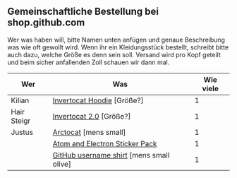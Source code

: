 ## Gemeinschaftliche Bestellung bei shop.github.com

Wer was haben will, bitte Namen unten anfügen und genaue Beschreibung was wie oft gewollt wird. Wenn ihr ein Kleidungsstück bestellt, schreibt bitte auch dazu, welche Größe es denn sein soll. Versand wird pro Kopf geteilt und beim sicher anfallenden Zoll schauen wir dann mal.


| Wer | Was | Wie viele |
|-----|-----|-----------|
| Kilian | [Invertocat Hoodie](https://github.myshopify.com/products/invertocat-hoodie) [Größe?] | 1 |
| Hair Steigr | [Invertocat 2.0](https://github.myshopify.com/products/invertocat-2-0) [Größe?] | 1 |
| Justus | [Arctocat](https://github.myshopify.com/products/arctocat) [mens small] | 1 |
| | [Atom and Electron Sticker Pack](https://github.myshopify.com/products/atom-and-electron-sticker-pack) |  1 |
| | [GitHub username shirt](https://github.myshopify.com/products/github-username-shirt) [mens small olive] | 1 |
